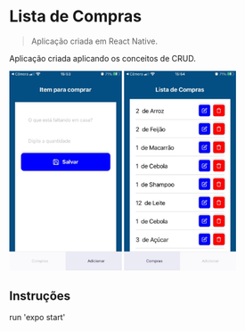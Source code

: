 # Lista de Compras

> Aplicação criada em React Native.

Aplicação criada aplicando os conceitos de CRUD.

<img src="https://github.com/adrianoagripino/crudapp/blob/master/screen/01.jpeg" width="40%"> <img src="https://github.com/adrianoagripino/crudapp/blob/master/screen/02.jpeg" width="40%">

## Instruções

run 'expo start'
